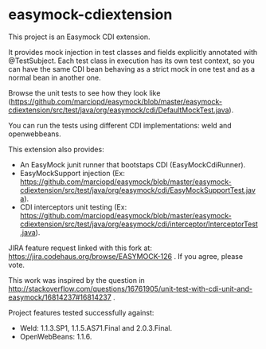 easymock-cdiextension
============

This project is an Easymock CDI extension.

It provides mock injection in test classes and fields explicitly annotated with @TestSubject.
Each test class in execution has its own test context, so you can have the same CDI bean behaving as a strict mock in one test and as a normal bean in another one.

Browse the unit tests to see how they look like (https://github.com/marciopd/easymock/blob/master/easymock-cdiextension/src/test/java/org/easymock/cdi/DefaultMockTest.java).

You can run the tests using different CDI implementations: weld and openwebbeans.

This extension also provides:
- An EasyMock junit runner that bootstaps CDI (EasyMockCdiRunner).
- EasyMockSupport injection (Ex: https://github.com/marciopd/easymock/blob/master/easymock-cdiextension/src/test/java/org/easymock/cdi/EasyMockSupportTest.java).
- CDI interceptors unit testing (Ex: https://github.com/marciopd/easymock/blob/master/easymock-cdiextension/src/test/java/org/easymock/cdi/interceptor/InterceptorTest.java).


JIRA feature request linked with this fork at: https://jira.codehaus.org/browse/EASYMOCK-126 .
If you agree, please vote.


This work was inspired by the question in 
http://stackoverflow.com/questions/16761905/unit-test-with-cdi-unit-and-easymock/16814237#16814237 .


Project features tested successfully against:
- Weld: 1.1.3.SP1, 1.1.5.AS71.Final and 2.0.3.Final.
- OpenWebBeans: 1.1.6.

